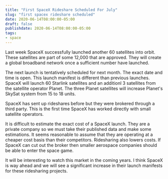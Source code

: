 ```yaml
---
title: "First SpaceX Rideshare Scheduled For July"
slug: "first spacex rideshare scheduled"
date: 2020-06-14T08:00:00-05:00
draft: false
publishdate: 2020-06-14T08:00:00-05:00
tags:
- space
---
```


Last week SpaceX successfully launched another 60 satellites into orbit. These satellites are part of some 12,000 that are approved. They will create a global broadband network once a sufficient number have launched.

The next launch is tentatively scheduled for next month. The exact date and time is open. This launch manifest is different than previous launches. SpaceX will launch 60 Starlink satellites and an additionl 3 satellites from the satellite operator Planet. The three Planet satellites will increase Planet's SkySat system from 15 to 18 units.

SpaceX has sent up rideshares before but they were brokered through a third party. This is the first time SpaceX has worked directly with small satellite operators.

It is difficult to estimate the exact cost of a SpaceX launch. They are a private company so we must take their published data and make some estimations. It seems reasonable to assume that they are operating at a cheaper cost basis than their competitors. Ridesharing also lowers costs. If SpaceX can cut out the broker then smaller aerospace companies should be able to enter the space game.

It will be interesting to watch this market in the coming years. I think SpaceX is way ahead and we will see a significant increase in their launch manifests for these ridesharing projects.
